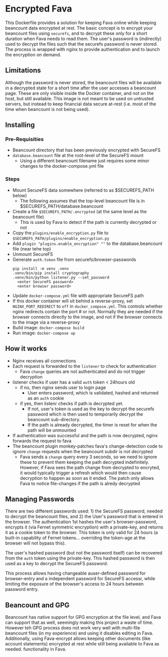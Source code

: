 # Encrypted Fava
This Dockerfile provides a solution for keeping Fava online while keeping beancount data encrypted at rest.
The basic concept is to encrypt your beancount files using `securefs`, and to decrypt these only for a short
duration when Fava needs to read them.  The user's password is (indirectly) used to decrypt the files such that
the securefs password is never stored.  The process is wrapped with nginx to provide authentication and to
launch the encryption on demand.

## Limitations
Although the password is never stored, the beancount files will be available in a decrypted state for a short time
after the user accesses a beancount page.  These are only visible inside the Docker container, and not on the
host, but still available.  This image is not meant to be used on untrusted servers, but instead to keep financial
data secure at-rest (i.e. most of the time when beancount is not being used).

## Installing

### Pre-Requisities
  * Beancount directory that has been previously encrypted with SecureFS
  * `database.beancount` file at the root-level of the SecureFS mount
    * Using a different beancount filename just requires some minor changes to the docker-compose.yml file

### Steps
  * Mount SecureFS data somewhere (referred to as $SECUREFS_PATH below)
    * The following assumes that the top-level beancount file is in $SECUREFS_PATH/database.beancount
  * Create a file `$SECUREFS_PATH/.encrypted` (at the same level as the beancount file)
    * This is used by Fava to detect if the path is currently decrypted or not
  * Copy the `plugins/enable_encryption.py` file to `$SECUREFS_PATH/plugins/enable_encryption.py`
  * Add `plugin "plugins.enable_encryption" ""` to the database.beancount file (near tehe top)
  * Unmount SecureFS
  * Generate `auth.token` file from securefs/browser-passwords
    ```
    pip install -m venv .venv
    .venv/bin/pip install cryptography
    .venv/bin/python listener.py --set_password
      <enter SecureFS password>
      <enter browser password>
    ```
  * Update `docker-compose.yml` file with appropriate SecureFS path
  * If this docker container will sit behind a reverse-proxy, set `NGINX_PORT_REDIRECT` to `off`
    in `docker_compose.yml`.  This controls whether nginx redirects contain the port # or not.
    Normally they are needed if the browser connects directly to the image, and not if the browser
    connects to the image via a reverse-proxy
  * Build image: `docker-compose build`
  * Run image: `docker-compose up`
  
## How it works
 * Nginx receives all connections
 * Each request is forwarded to the `listener` to check for authentication
   * Fava `change` queries are not authenticated and do not trigger decryption
 * listener checks if user has a valid `auth` token < 24hours old
   * if no, then nginx sends user to login page
     * User enters password, which is validated, hashed and returned as an `auth` cookie
   * if yes, then listenr checks if path is decrypted yet.
     * If not, user's token is used as the key to decrypt the securefs password which is
       then used to temporarily decrypt the beancount sub-directory.
     * If the path is already decrypted, the timer is reset for when the path will be unmounted
 * If authentication was successful and the path is now decrypted, nginx forwards the request to fava
 * The beancount plugin monkey-patches fava's change-detection code to ignore `change` requests when
   the beancount subdir is not decrypted
   * Fava sends a `change` query every 3 seconds, so we need to ignore these to prevent them keeping
     the path decrypted indefinitely.  However, if Fava sees the path change from decrypted to encryted,
     it would typically trigger a refresh which would then cause decryption to happen as soon as it ended.
     The patch only allows Fava to notice file-changes if the path is alredy decrypted

## Managing Passwords
There are two different passwords used: 1) the SecureFS password, needed to decrypt the beancount files, and
2) the User's password that is entered in the browser.  The authentication 1st hashes the user's
browser-password, encrypts it (via Fernet symmetric encryption) with a private-key, and returns it as a cookie
token to the browser.  This token is only valid for 24 hours (a built-in capability of Fernet tokens...
overriding the token-age at the browser will not bypass this).

The user's hashed password (but not the password itself) can be recovered from the `auth` token using the
private-key.  This hashed password is then used as a key to decrypt the SecureFS password.

This process allows having  changeable auser-defined password for browser-entry and a independent password for
SecureFS accessr, while limiting the exposure of the browser's access to 24 hours between password entry.

## Beancount and GPG
Beancount has native support for GPG encryption at the file level, and Fava can support that as well, seemingly
making this project a waste of time.  However teh GPG process does not work very well with multi-file beancount
files (in my experience) and using it disables editing in Fava.  Additionally, using Fava-encrypt allows keeping
other documents (like account statements) encrypted at rest while still being available to Fava as needed.
functionality in Fava.
